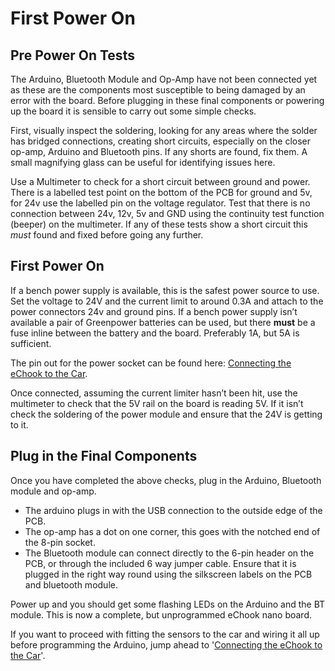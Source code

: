 # First Power On

## Pre Power On Tests

The Arduino, Bluetooth Module and Op-Amp have not been connected yet as these are the components most susceptible to being damaged by an error with the board. Before plugging in these final components or powering up the board it is sensible to carry out some simple checks.

First, visually inspect the soldering, looking for any areas where the solder has bridged connections, creating short circuits, especially on the closer op-amp, Arduino and Bluetooth pins. If any shorts are found, fix them. A small magnifying glass can be useful for identifying issues here.

Use a Multimeter to check for a short circuit between ground and power. There is a labelled test point on the bottom of the PCB for ground and 5v, for 24v use the labelled pin on the voltage regulator. Test that there is no connection between 24v, 12v, 5v and GND using the continuity test function \(beeper\) on the multimeter. If any of these tests show a short circuit this _must_ found and fixed before going any further.

## First Power On

If a bench power supply is available, this is the safest power source to use. Set the voltage to 24V and the current limit to around 0.3A and attach to the power connectors 24v and ground pins. If a bench power supply isn’t available a pair of Greenpower batteries can be used, but there **must** be a fuse inline between the battery and the board. Preferably 1A, but 5A is sufficient.

The pin out for the power socket can be found here: [Connecting the eChook to the Car](../connecting-the-echook-to-the-car/#connector-pin-out).

Once connected, assuming the current limiter hasn’t been hit, use the multimeter to check that the 5V rail on the board is reading 5V. If it isn’t check the soldering of the power module and ensure that the 24V is getting to it.

## Plug in the Final Components

Once you have completed the above checks, plug in the Arduino, Bluetooth module and op-amp.

* The arduino plugs in with the USB connection to the outside edge of the PCB. 
* The op-amp has a dot on one corner, this goes with the notched end of the 8-pin socket.
* The Bluetooth module can connect directly to the 6-pin header on the PCB, or through the included 6 way jumper cable. Ensure that it is plugged in the right way round using the silkscreen labels on the PCB and bluetooth module.

Power up and you should get some flashing LEDs on the Arduino and the BT module. This is now a complete, but unprogrammed eChook nano board.

If you want to proceed with fitting the sensors to the car and wiring it all up before programming the Arduino, jump ahead to '[Connecting the eChook to the Car](../connecting-the-echook-to-the-car/)'.

